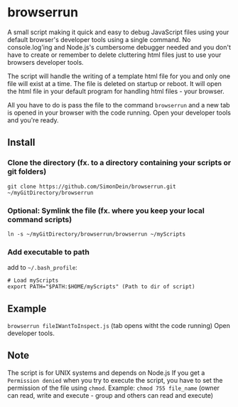 # browserrun
A small script making it quick and easy to debug JavaScript files using your default browser's developer tools using a single command. No console.log'ing and Node.js's cumbersome debugger needed and you don't have to create or remember to delete cluttering html files just to use your browsers developer tools.

The script will handle the writing of a template html file for you and only one file will exist at a time. The file is deleted on startup or reboot. It will open the html file in your default program for handling html files - your browser.

All you have to do is pass the file to the command `browserrun` and a new tab is opened in your browser with the code running. Open your developer tools and you're ready.

## Install

### Clone the directory (fx. to a directory containing your scripts or git folders)
`git clone https://github.com/SimonDein/browserrun.git ~/myGitDirectory/browserrun`

### Optional: Symlink the file (fx. where you keep your local command scripts)
`ln -s ~/myGitDirectory/browserrun/browserrun ~/myScripts`

### Add executable to path
add to `~/.bash_profile`:
```
# Load myScripts
export PATH="$PATH:$HOME/myScripts" (Path to dir of script)
```

## Example
`browserrun fileIWantToInspect.js` (tab opens witht the code running)
Open developer tools.


## Note
The script is for UNIX systems and depends on Node.js
If you get a `Permission denied` when you try to execute the script,
you have to set the permission of the file using `chmod`.
Example: `chmod 755 file_name` (owner can read, write and execute - group and others can read and execute)
